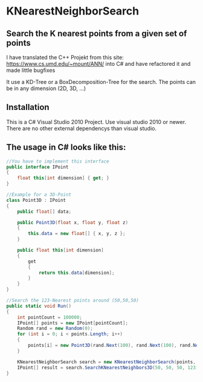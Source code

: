 # KNearestNeighborSearch
## Search the K nearest points from a given set of points

I have translated the C++ Projekt from this site: https://www.cs.umd.edu/~mount/ANN/ into C# and have refactored it and made little bugfixes

It use a KD-Tree or a BoxDecomposition-Tree for the search. The points can be in any dimension (2D, 3D, ...)

## Installation

This is a C# Visual Studio 2010 Project. Use visual studio 2010 or newer. There are no other external dependencys than visual studio.

## The usage in C# looks like this:

```csharp
//You have to implement this interface
public interface IPoint
{
    float this[int dimension] { get; }
}

//Example for a 3D-Point
class Point3D : IPoint
{
    public float[] data;

    public Point3D(float x, float y, float z)
    {
        this.data = new float[] { x, y, z };
    }

    public float this[int dimension]
    {
        get
        {
            return this.data[dimension];
        }
    }
}

//Search the 123-Nearest points around (50,50,50)
public static void Run()
{
    int pointCount = 100000;
    IPoint[] points = new IPoint[pointCount];
    Random rand = new Random(0);
    for (int i = 0; i < points.Length; i++)
    {
        points[i] = new Point3D(rand.Next(100), rand.Next(100), rand.Next(100));
    }

    KNearestNeighborSearch search = new KNearestNeighborSearch(points, 3); //3D-Points
    IPoint[] result = search.SearchKNearestNeighbors3D(50, 50, 50, 123); //Get the 123 nearest points
}
```
